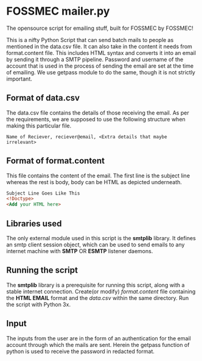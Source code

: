 # FOSSMEC mailer.py
The opensource script for emailing stuff, built for FOSSMEC by FOSSMEC!

This is a nifty Python Script that can send batch mails to people as mentioned in the data.csv file. It can also take in the content it needs from format.content file. This includes HTML syntax and converts it into an email by sending it through a SMTP pipeline. Password and username of the account that is used in the process of sending the email are set at the time of emailing. We use getpass module to do the same, though it is not strictly important.

## Format of data.csv
The data.csv file contains the details of those receiving the email. As per the requirements, we are supposed to use the following structure when making this particular file.

```csv
Name of Reciever, reciever@email, <Extra details that maybe irrelevant>
```

## Format of format.content
This file contains the content of the email. The first line is the subject line whereas the rest is body, body can be HTML as depicted underneath.
```html
Subject Line Goes Like This
<!Doctype>
<Add your HTML here>
```
## Libraries used
The only external module used in this script is the **smtplib** library. It defines an smtp client session object, which can be used to send emails to any internet machine with **SMTP** OR **ESMTP** listener daemons.

## Running the script 
The **smtplib** library is a prerequisite for running this script, along with a stable internet connection. Create(or modify) *format.content* file containing the **HTML EMAIL** format and the *data.csv* within the same directory. Run the script with Python 3x. 

## Input
The inputs from the user are in the form of an authentication for the email account through which the mails are sent. Herein the getpass function of python is used to receive the password in redacted format.
